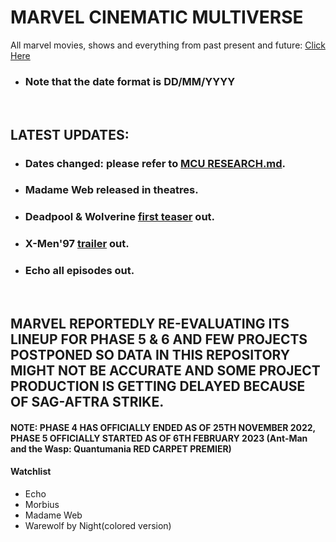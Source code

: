 # MARVEL CINEMATIC MULTIVERSE

All marvel movies, shows and everything from past present and future: [Click Here](https://github.com/gunjan1909/marvel/blob/main/MCU%20RESEARCH.md)

- ### Note that the date format is DD/MM/YYYY

<br/>

## LATEST UPDATES:

- ### Dates changed: please refer to [MCU RESEARCH.md](./MCU%20RESEARCH.md).
- ### Madame Web released in theatres.
- ### Deadpool & Wolverine [first teaser](https://youtu.be/uJMCNJP2ipI?feature=shared) out.
- ### X-Men'97 [trailer](https://youtu.be/pv3Ss8o9gGQ?feature=shared) out.
- ### Echo all episodes out.

<br/>

## MARVEL REPORTEDLY RE-EVALUATING ITS LINEUP FOR PHASE 5 & 6 AND FEW PROJECTS POSTPONED SO DATA IN THIS REPOSITORY MIGHT NOT BE ACCURATE AND SOME PROJECT PRODUCTION IS GETTING DELAYED BECAUSE OF SAG-AFTRA STRIKE.

#### NOTE: PHASE 4 HAS OFFICIALLY ENDED AS OF 25TH NOVEMBER 2022, PHASE 5 OFFICIALLY STARTED AS OF 6TH FEBRUARY 2023 (Ant-Man and the Wasp: Quantumania RED CARPET PREMIER)

#### Watchlist

- Echo
- Morbius
- Madame Web
- Warewolf by Night(colored version)
